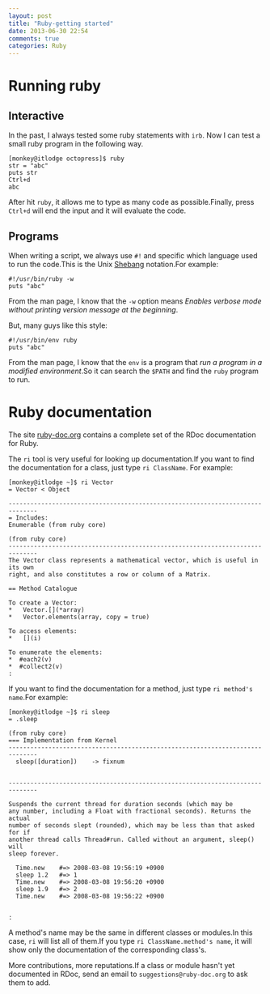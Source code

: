 ```yaml
---
layout: post
title: "Ruby-getting started"
date: 2013-06-30 22:54
comments: true
categories: Ruby
---
```


Running ruby
===============

Interactive
------------
In the past, I always tested some ruby statements with ``irb``. Now I can
test a small ruby program in the following way.
    
    [monkey@itlodge octopress]$ ruby
    str = "abc"
    puts str
	Ctrl+d
    abc

After hit ``ruby``, it allows me to type as many code as possible.Finally,
press ``Ctrl+d`` will end the input and it will evaluate the code.

Programs
----------
When writing a script, we always use ``#!`` and specific which language used
to run the code.This is the Unix [Shebang](http://en.wikipedia.org/wiki/Shebang_%28Unix%29) notation.For example:

    #!/usr/bin/ruby -w
	puts "abc"

From the man page, I know that the ``-w`` option means *Enables verbose mode
without printing version message at the beginning*.

But, many guys like this style:

    #!/usr/bin/env ruby
	puts "abc"

From the man page, I know that the ``env`` is a program that *run a program in
a modified environment*.So it can search the ``$PATH`` and find the ``ruby``
program to run.

Ruby documentation
=====================
The site [ruby-doc.org](http://www.ruby-doc.org) contains a complete set of the
RDoc documentation for Ruby.

The ``ri`` tool is very useful for looking up documentation.If you want to find
the documentation for a class, just type ``ri ClassName``. For example:

    [monkey@itlodge ~]$ ri Vector
    = Vector < Object
    
    ------------------------------------------------------------------------------
    = Includes:
    Enumerable (from ruby core)
    
    (from ruby core)
    ------------------------------------------------------------------------------
    The Vector class represents a mathematical vector, which is useful in its own
    right, and also constitutes a row or column of a Matrix.
    
    == Method Catalogue
    
    To create a Vector:
    *   Vector.[](*array)                   
    *   Vector.elements(array, copy = true) 
    
    To access elements:
    *   [](i)                               
    
    To enumerate the elements:
    *  #each2(v)                            
    *  #collect2(v)                         
    :

If you want to find the documentation for a method, just type
``ri method's name``.For example:

    [monkey@itlodge ~]$ ri sleep
    = .sleep
    
    (from ruby core)
    === Implementation from Kernel
    ------------------------------------------------------------------------------
      sleep([duration])    -> fixnum
       
    
    ------------------------------------------------------------------------------
    
    Suspends the current thread for duration seconds (which may be
    any number, including a Float with fractional seconds). Returns the actual
    number of seconds slept (rounded), which may be less than that asked for if
    another thread calls Thread#run. Called without an argument, sleep() will
    sleep forever.
    
      Time.new    #=> 2008-03-08 19:56:19 +0900
      sleep 1.2   #=> 1
      Time.new    #=> 2008-03-08 19:56:20 +0900
      sleep 1.9   #=> 2
      Time.new    #=> 2008-03-08 19:56:22 +0900
    
    
    :

A method's name may be the same in different classes or modules.In this case,
``ri`` will list all of them.If you type ``ri ClassName.method's name``, it
will show only the documentation of the corresponding class's.

More contributions, more reputations.If a class or module hasn't yet documented
in RDoc, send an email to ``suggestions@ruby-doc.org`` to ask them to add.
